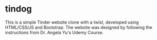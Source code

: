 # tindog
This is a simple Tinder website clone with a twist, developed using HTML/CSS/JS and Bootstrap.
The website was designed by following the instructions from Dr. Angela Yu's Udemy Course.
